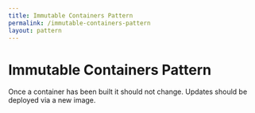 ```yaml
---
title: Immutable Containers Pattern
permalink: /immutable-containers-pattern
layout: pattern
---
```


# Immutable Containers Pattern

Once a container has been built it should not change. Updates should be deployed via a new image.

